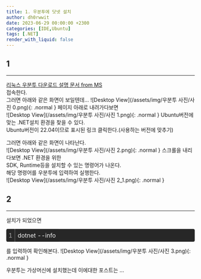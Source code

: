 ```yaml
---
title: 1. 우분투에 닷넷 설치
author: dh0rwwit
date: 2023-06-29 00:00:00 +2300
categories: [IDE,Ubuntu]
tags: [.NET]
render_with_liquid: false
---
```


## 1
---
[리눅스 우분투 다운로드 설명 문서 from MS](https://learn.microsoft.com/ko-kr/dotnet/core/install/linux-ubuntu)   
접속한다.   
그러면 아래와 같은 화면이 보일텐데...
![Desktop View](/assets/img/우분투 사진/사진 0.png){: .normal }
페이지 아래로 내려가다보면   
![Desktop View](/assets/img/우분투 사진/사진 1.png){: .normal }
Ubuntu버전에 맞는 .NET설치 환경을 찾을 수 있다.   
Ubuntu버전이 22.04이므로 표시된 링크 클릭한다.(사용하는 버전에 맞추기)    
   
그러면 아래와 같은 화면이 나타난다.   
![Desktop View](/assets/img/우분투 사진/사진 2.png){: .normal }
스크롤을 내리다보면 .NET 환경을 위한   
SDK, Runtime등을 설치할 수 있는 명령어가 나온다.   
해당 명령어를 우분투에 입력하여 실행한다.  
![Desktop View](/assets/img/우분투 사진/사진 2_1.png){: .normal } 
   
## 2
---
설치가 되었으면<br>

<div class="colorscripter-code" style="color:#f0f0f0;font-family:Consolas,font-size:'20px' ,'Liberation Mono', Menlo, Courier, monospace !important; position:relative !important;overflow:auto"><table class="colorscripter-code-table" style="margin:0;padding:0;border:none;background-color:#272727;border-radius:4px;" cellspacing="0" cellpadding="0"><tr><td style="padding:6px;border-right:2px solid #4f4f4f"><div style="margin:0;padding:0;word-break:normal;text-align:right;color:#aaa;font-family:Consolas,font-size:'20px' ,'Liberation Mono', Menlo, Courier, monospace !important;line-height:130%"><div style="line-height:130%">1</div></div></td><td style="padding:6px 0;text-align:left"><div style="margin:0;padding:0;color:#f0f0f0;font-family:Consolas,font-size:'20px' ,'Liberation Mono', Menlo, Courier, monospace !important;line-height:130%"><div style="padding:0 6px; white-space:pre; line-height:130%">dotnet&nbsp;--info</div></div></td><td style="vertical-align:bottom;padding:0 2px 4px 0"></td></tr></table></div>

를 입력하여 확인해본다.
![Desktop View](/assets/img/우분투 사진/사진 3.png){: .normal }   

   
우분투는 가상머신에 설치했는데 이에대한 포스트는 ...